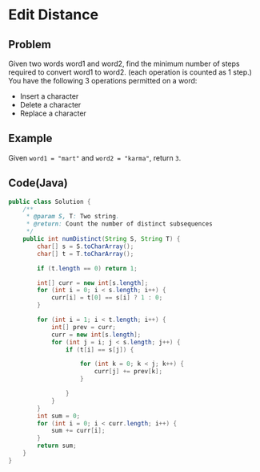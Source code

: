 # Edit Distance

## Problem

Given two words word1 and word2, find the minimum number of steps required to convert word1 to word2. (each operation is counted as 1 step.)
You have the following 3 operations permitted on a word:

- Insert a character
- Delete a character
- Replace a character

## Example

Given `word1 = "mart"` and `word2 = "karma"`, return `3`.

## Code(Java)

```java
public class Solution {
    /**
     * @param S, T: Two string.
     * @return: Count the number of distinct subsequences
     */
    public int numDistinct(String S, String T) {
        char[] s = S.toCharArray();
        char[] t = T.toCharArray();

        if (t.length == 0) return 1;

        int[] curr = new int[s.length];
        for (int i = 0; i < s.length; i++) {
            curr[i] = t[0] == s[i] ? 1 : 0;
        }

        for (int i = 1; i < t.length; i++) {
            int[] prev = curr;
            curr = new int[s.length];
            for (int j = i; j < s.length; j++) {
                if (t[i] == s[j]) {

                    for (int k = 0; k < j; k++) {
                        curr[j] += prev[k];
                    }

                }
            }
        }
        int sum = 0;
        for (int i = 0; i < curr.length; i++) {
            sum += curr[i];
        }
        return sum;
    }
}
```
